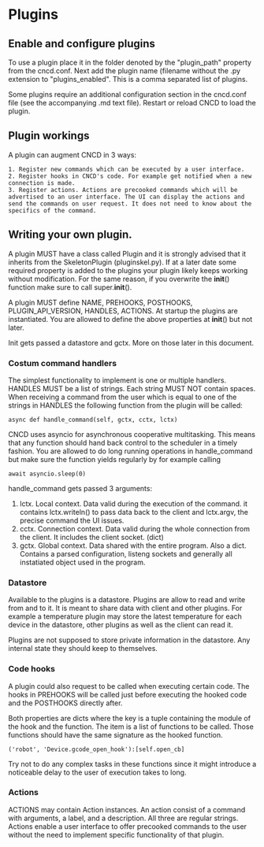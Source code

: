 # Plugins

## Enable and configure plugins

To use a plugin place it in the folder denoted by the "plugin_path" property
from the cncd.conf. Next add the plugin name (filename without the .py extension to "plugins_enabled". This is a comma separated list of plugins.

Some plugins require an additional configuration section in
the cncd.conf file (see the accompanying <plugin>.md text file). Restart or
reload CNCD to load the plugin.

## Plugin workings

A plugin can augment CNCD in 3 ways:

    1. Register new commands which can be executed by a user interface.
    2. Register hooks in CNCD's code. For example get notified when a new connection is made.
    3. Register actions. Actions are precooked commands which will be advertised to an user interface. The UI can display the actions and send the commands on user request. It does not need to know about the specifics of the command.

## Writing your own plugin.

A plugin MUST have a class called Plugin and it is strongly advised that it
inherits from the SkeletonPlugin (pluginskel.py). If at a later date some
required property is added to the plugins your plugin likely keeps working
without modification. For the same reason, if you overwrite the __init__()
function make sure to call super.__init__().

A plugin MUST define NAME, PREHOOKS, POSTHOOKS, PLUGIN_API_VERSION, HANDLES, ACTIONS. At startup the plugins are instantiated. You are allowed to define the above properties at __init__() but not later.

Init gets passed a datastore and gctx. More on those later in this document.

### Costum command handlers

The simplest functionality to implement is one or multiple handlers. HANDLES MUST be a list of strings. Each string MUST NOT contain spaces. When receiving a command from the user which is equal to one of the strings in HANDLES the following function from the plugin will be called:

    async def handle_command(self, gctx, cctx, lctx)

CNCD uses asyncio for asynchronous cooperative multitasking. This means that any function should hand back control to the scheduler in a timely fashion. You are allowed to do long running operations in handle_command but make sure the function yields regularly by for example calling

    await asyncio.sleep(0)

handle_command gets passed 3 arguments:

 1. lctx. Local context. Data valid during the execution of the command. it
    contains lctx.writeln() to pass data back to the client and lctx.argv, the
    precise command the UI issues.
 2. cctx. Connection context. Data valid during the whole connection from the
    client. It includes the client socket. (dict)
 3. gctx. Global context. Data shared with the entire program. Also a dict.
    Contains a parsed configuration, listeng sockets and generally all 
    instatiated object used in the program.

### Datastore

Available to the plugins is a datastore. Plugins are allow to read and write from and to it. It is meant to share data with client and other plugins. For example a temperature plugin may store the latest temperature for each device in the datastore, other plugins as well as the client can read it.

Plugins are not supposed to store private information in the datastore. Any internal state they should keep to themselves.

### Code hooks

A plugin could also request to be called when executing certain code. The hooks in PREHOOKS will be called just before executing the hooked code and the POSTHOOKS directly after.

Both properties are dicts where the key is a tuple containing the module of the hook and the function. The item is a list of functions to be called. Those functions should have the same signature as the hooked function.

    ('robot', 'Device.gcode_open_hook'):[self.open_cb]

Try not to do any complex tasks in these functions since it might introduce a noticeable delay to the user of execution takes to long.

### Actions

ACTIONS may contain Action instances. An action consist of a command with arguments, a label, and a description. All three are regular strings.
Actions enable a user interface to offer precooked commands to the user without the need to implement specific functionality of that plugin.

